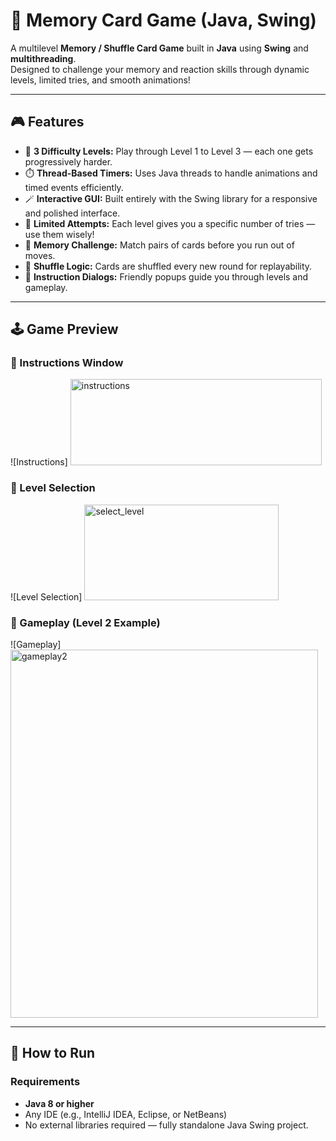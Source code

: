 # 🧠 Memory Card Game (Java, Swing)

A multilevel **Memory / Shuffle Card Game** built in **Java** using **Swing** and **multithreading**.  
Designed to challenge your memory and reaction skills through dynamic levels, limited tries, and smooth animations!

---

## 🎮 Features

- 🧩 **3 Difficulty Levels:** Play through Level 1 to Level 3 — each one gets progressively harder.  
- ⏱️ **Thread-Based Timers:** Uses Java threads to handle animations and timed events efficiently.  
- 🪄 **Interactive GUI:** Built entirely with the Swing library for a responsive and polished interface.  
- 🎯 **Limited Attempts:** Each level gives you a specific number of tries — use them wisely!  
- 🧠 **Memory Challenge:** Match pairs of cards before you run out of moves.  
- 🔄 **Shuffle Logic:** Cards are shuffled every new round for replayability.  
- 💬 **Instruction Dialogs:** Friendly popups guide you through levels and gameplay.  

---

## 🕹️ Game Preview

### 🧾 Instructions Window
![Instructions]
<img width="402" height="138" alt="instructions" src="https://github.com/user-attachments/assets/70d44fe0-ad5c-495a-81d9-1468e20a8b74" />


### 🔢 Level Selection
![Level Selection]
<img width="311" height="153" alt="select_level" src="https://github.com/user-attachments/assets/2eaa4c2b-91b3-4077-a960-b575d42a7bad" />


### 🎴 Gameplay (Level 2 Example)
![Gameplay]
<img width="492" height="589" alt="gameplay2" src="https://github.com/user-attachments/assets/7524cb2a-7578-413f-b538-549361948b58" />


---

## 🚀 How to Run

### Requirements
- **Java 8 or higher**  
- Any IDE (e.g., IntelliJ IDEA, Eclipse, or NetBeans)  
- No external libraries required — fully standalone Java Swing project.
